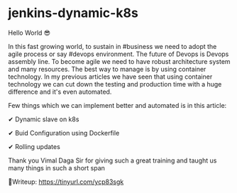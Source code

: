 # jenkins-dynamic-k8s

Hello World 😎



In this fast growing world, to sustain in #business we need to adopt the agile process or say #devops environment. The future of Devops is Devops assembly line. To become agile we need to have robust architecture system and many resources. The best way to manage is by using container technology. In my previous articles we have seen that using container technology we can cut down the testing and production time with a huge difference and it's even automated. 

Few things which we can implement better and automated is in this article:

✔ Dynamic slave on k8s

✔ Buid Configuration using Dockerfile

✔ Rolling updates 



Thank you Vimal Daga Sir for giving such a great training and taught us many things in such a short span



🎫Writeup: https://tinyurl.com/ycp83sgk
